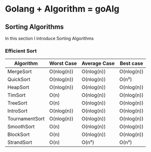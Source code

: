 # Golang + Algorithm = goAlg

## Sorting Algorithms

In this section I introduce Sorting Algorithms

### Efficient Sort

<center>

| Algorithm | Worst Case | Average Case | Best case |
| --- | --- | --- | --- |
| MergeSort | O(nlog(n)) | O(nlog(n)) | O(nlog(n)) |
| QuickSort | O(nlog(n)) | O(nlog(n)) | O(n²) |
| HeapSort | O(nlog(n)) | O(nlog(n)) | O(nlog(n)) |
| TimSort | O(n) | O(nlog(n)) | O(nlog(n)) |
| TreeSort | O(n) | O(nlog(n)) | O(nlog(n)) |
| IntroSort | O(nlog(n)) | O(nlog(n)) | O(nlog(n)) |
| TournamentSort | O(nlog(n)) | O(nlog(n)) | O(nlog(n)) |
| SmoothSort | O(n) | O(nlog(n)) | O(nlog(n)) |
| BlockSort | O(n) | O(nlog(n)) | O(nlog(n)) |
| StrandSort | O(n) | O(n²) | O(n²) |

</center>


